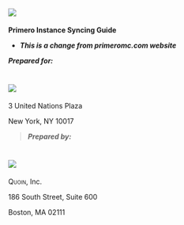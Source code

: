 # ![](img/image07.png)

**Primero Instance Syncing Guide**

* **_This is a change from primeromc.com website_**

**_Prepared for:_**

# ![](img/image03.png)

3 United Nations Plaza

New York, NY 10017

> **_Prepared by:_**

# ![](img/image01.png)

<span style="font-variant:small-caps;">Quoin</span>, Inc.

186 South Street, Suite 600

Boston, MA 02111